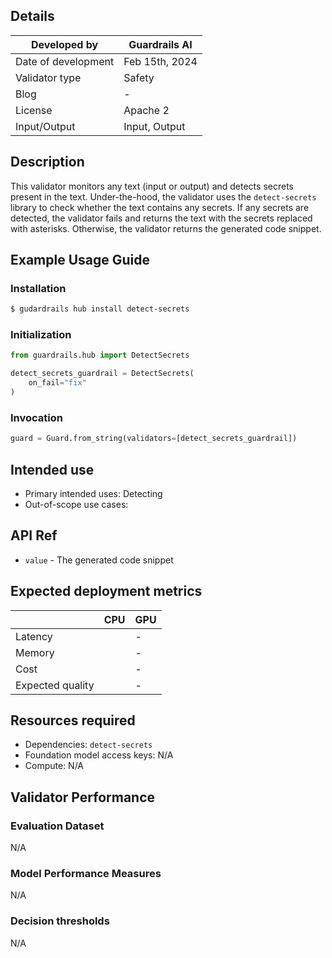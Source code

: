 ## Details

| Developed by | Guardrails AI |
| --- | --- |
| Date of development | Feb 15th, 2024 |
| Validator type | Safety |
| Blog | - |
| License | Apache 2 |
| Input/Output | Input, Output |

## Description

This validator monitors any text (input or output) and detects secrets present in the text. Under-the-hood, the validator uses the `detect-secrets` library to check whether the text contains any secrets. If any secrets are detected, the validator fails and returns the text with the secrets replaced with asterisks. Otherwise, the validator returns the generated code snippet.

## Example Usage Guide

### Installation

```bash
$ gudardrails hub install detect-secrets
```

### Initialization

```python
from guardrails.hub import DetectSecrets

detect_secrets_guardrail = DetectSecrets(
    on_fail="fix"
)
```

### Invocation

```python
guard = Guard.from_string(validators=[detect_secrets_guardrail])
```

## Intended use

- Primary intended uses: Detecting
- Out-of-scope use cases:

## API Ref

- `value` - The generated code snippet

## Expected deployment metrics

|  | CPU | GPU |
| --- | --- | --- |
| Latency |  | - |
| Memory |  | - |
| Cost |  | - |
| Expected quality |  | - |

## Resources required

- Dependencies: `detect-secrets`
- Foundation model access keys: N/A
- Compute: N/A

## Validator Performance

### Evaluation Dataset

N/A

### Model Performance Measures

N/A

### Decision thresholds

N/A
